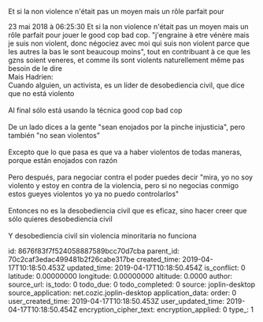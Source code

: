 Et si la non violence n\'était pas un moyen mais un rôle parfait pour

23 mai 2018 à 06:25:30
Et si la non violence n\'était pas un moyen mais un rôle parfait pour
jouer le good cop bad cop. \"j\'engraine à etre vénère mais je suis non
violent, donc négociez avec moi qui suis non violent parce que les
autres la bas le sont beaucoup moins\", tout en contribuant à ce que les
gzns soient veneres, et comme ils sont violents naturellement même pas
besoin de le dire\
Mais Hadrien:\
Cuando alguien, un activista, es un líder de desobediencia civil, que
dice que no está violento\
\
Al final sólo está usando la técnica good cop bad cop\
\
De un lado dices a la gente \"sean enojados por la pinche injusticia\",
pero también \"no sean violentos\"\
\
Excepto que lo que pasa es que va a haber violentos de todas maneras,
porque están enojados con razón\
\
Pero después, para negociar contra el poder puedes decir \"mira, yo no
soy violento y estoy en contra de la violencia, pero si no negocias
conmigo estos gueyes violentos yo ya no puedo controlarlos\"\
\
Entonces no es la desobediencia civil que es eficaz, sino hacer creer
que sólo quieres desobediencia civil\
\
Y desobediencia civil sin violencia minoritaria no funciona


id: 8676f83f7f524058887589bcc70d7cba
parent_id: 70c2caf3edac499481b2f26cabe317be
created_time: 2019-04-17T10:18:50.453Z
updated_time: 2019-04-17T10:18:50.454Z
is_conflict: 0
latitude: 0.00000000
longitude: 0.00000000
altitude: 0.0000
author: 
source_url: 
is_todo: 0
todo_due: 0
todo_completed: 0
source: joplin-desktop
source_application: net.cozic.joplin-desktop
application_data: 
order: 0
user_created_time: 2019-04-17T10:18:50.453Z
user_updated_time: 2019-04-17T10:18:50.454Z
encryption_cipher_text: 
encryption_applied: 0
type_: 1